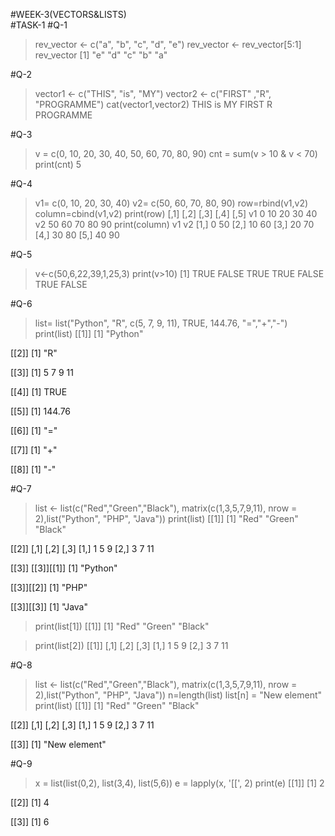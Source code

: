 #WEEK-3(VECTORS&LISTS)   
#TASK-1
#Q-1
> rev_vector <- c("a", "b", "c", "d", "e")
> rev_vector <- rev_vector[5:1]
> rev_vector
[1] "e" "d" "c" "b" "a"

#Q-2
>vector1 <- c("THIS", "is", "MY")
>vector2 <- c("FIRST" ,"R", "PROGRAMME")
>cat(vector1,vector2)
THIS is MY FIRST R PROGRAMME


#Q-3
> v = c(0, 10, 20, 30, 40, 50, 60, 70, 80, 90)
> cnt =  sum(v > 10 & v < 70)
> print(cnt)
5

#Q-4
> v1= c(0, 10, 20, 30, 40)
> v2= c(50, 60, 70, 80, 90)
> row=rbind(v1,v2)
> column=cbind(v1,v2)
> print(row)
   [,1] [,2] [,3] [,4] [,5]
v1    0   10   20   30   40
v2   50   60   70   80   90
> print(column)
     v1 v2
[1,]  0 50
[2,] 10 60
[3,] 20 70
[4,] 30 80
[5,] 40 90

#Q-5
> v<-c(50,6,22,39,1,25,3)
> print(v>10)
[1]  TRUE FALSE  TRUE  TRUE FALSE  TRUE FALSE

#Q-6
> list= list("Python", "R", c(5, 7, 9, 11), TRUE, 144.76, "=","+","-")
> print(list)
[[1]]
[1] "Python"

[[2]]
[1] "R"

[[3]]
[1]  5  7  9 11

[[4]]
[1] TRUE

[[5]]
[1] 144.76

[[6]]
[1] "="

[[7]]
[1] "+"

[[8]]
[1] "-"

#Q-7
> list <- list(c("Red","Green","Black"), matrix(c(1,3,5,7,9,11), nrow = 2),list("Python", "PHP", "Java"))
> print(list)
[[1]]
[1] "Red"   "Green" "Black"

[[2]]
     [,1] [,2] [,3]
[1,]    1    5    9
[2,]    3    7   11

[[3]]
[[3]][[1]]
[1] "Python"

[[3]][[2]]
[1] "PHP"

[[3]][[3]]
[1] "Java"

> print(list[1])
[[1]]
[1] "Red"   "Green" "Black"

> print(list[2])
[[1]]
     [,1] [,2] [,3]
[1,]    1    5    9
[2,]    3    7   11

#Q-8
> list <- list(c("Red","Green","Black"), matrix(c(1,3,5,7,9,11), nrow = 2),list("Python", "PHP", "Java"))
> n=length(list)
> list[n] = "New element"
> print(list)
[[1]]
[1] "Red"   "Green" "Black"

[[2]]
     [,1] [,2] [,3]
[1,]    1    5    9
[2,]    3    7   11

[[3]]
[1] "New element"

#Q-9
> x = list(list(0,2), list(3,4), list(5,6))
> e = lapply(x, '[[', 2)
> print(e)
[[1]]
[1] 2

[[2]]
[1] 4

[[3]]
[1] 6
